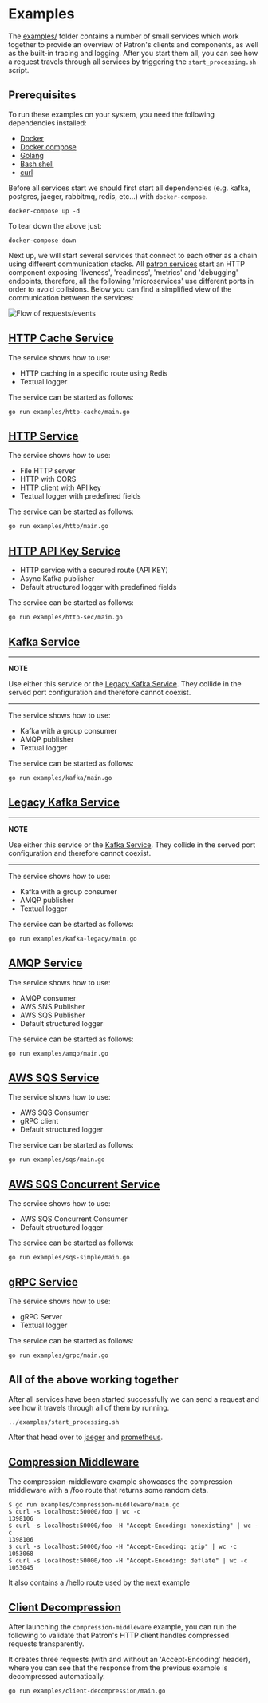 # Examples

The [examples/](/examples) folder contains a number of small services which work together to provide an overview of Patron's clients and components, as well as the built-in tracing and logging. After you start them all, you can see how a request travels through all services by triggering the `start_processing.sh` script.

## Prerequisites

To run these examples on your system, you need the following dependencies installed:

* [Docker](https://www.docker.com/)
* [Docker compose](https://docs.docker.com/compose/install/)
* [Golang](https://golang.org/)
* [Bash shell](https://www.gnu.org/software/bash/)
* [curl](https://curl.se/)

Before all services start we should first start all dependencies (e.g. kafka, postgres, jaeger, rabbitmq, redis, etc...) with `docker-compose`. 

```shell
docker-compose up -d
```

To tear down the above just:

```shell
docker-compose down
```

Next up, we will start several services that connect to each other as a chain using different communication
stacks. All [patron services](Architecture.md#Service) start an HTTP component exposing 'liveness', 'readiness', 'metrics' and 'debugging'
endpoints, therefore, all the following 'microservices' use different ports in order to avoid collisions.
Below you can find a simplified view of the communication between the services:

[comment]: <> (image is the result of the plantuml diagram with the same name)
![Flow of requests/events](images/example-arch.png)

## [HTTP Cache Service](../examples/http-cache/main.go) 

The service shows how to use:
 
- HTTP caching in a specific route using Redis
- Textual logger 
  
The service can be started as follows:

```shell
go run examples/http-cache/main.go
```

## [HTTP Service](../examples/http/main.go)

The service shows how to use:

- File HTTP server
- HTTP with CORS
- HTTP client with API key
- Textual logger with predefined fields
  
The service can be started as follows:

```shell
go run examples/http/main.go
```

## [HTTP API Key Service](../examples/http-sec/main.go)

- HTTP service with a secured route (API KEY)
- Async Kafka publisher
- Default structured logger with predefined fields

The service can be started as follows:

```shell
go run examples/http-sec/main.go
```

## [Kafka Service](../examples/kafka/main.go)

---
**NOTE**

Use either this service or the [Legacy Kafka Service](../examples/kafka-legacy/main.go).
They collide in the served port configuration and therefore cannot coexist.

---
The service shows how to use:

- Kafka with a group consumer
- AMQP publisher
- Textual logger

The service can be started as follows:

```shell
go run examples/kafka/main.go
```

## [Legacy Kafka Service](../examples/kafka-legacy/main.go)

---
**NOTE**

Use either this service or the [Kafka Service](../examples/kafka/main.go).
They collide in the served port configuration and therefore cannot coexist.

---

The service shows how to use:

- Kafka with a group consumer
- AMQP publisher
- Textual logger

The service can be started as follows:

```shell
go run examples/kafka-legacy/main.go
```

## [AMQP Service](../examples/amqp/main.go)

The service shows how to use:

- AMQP consumer
- AWS SNS Publisher
- AWS SQS Publisher
- Default structured logger

The service can be started as follows:

```shell
go run examples/amqp/main.go
```

## [AWS SQS Service](../examples/sqs/main.go)

The service shows how to use:

- AWS SQS Consumer
- gRPC client
- Default structured logger

The service can be started as follows:

```shell
go run examples/sqs/main.go
```

## [AWS SQS Concurrent Service](../examples/sqs-simple/main.go)

The service shows how to use:

- AWS SQS Concurrent Consumer
- Default structured logger

The service can be started as follows:

```shell
go run examples/sqs-simple/main.go
```

## [gRPC Service](../examples/grpc/main.go)

The service shows how to use:

- gRPC Server
- Textual logger

The service can be started as follows:

```shell
go run examples/grpc/main.go
```

## All of the above working together

After all services have been started successfully we can send a request and see how it travels through all of them by running. 

```shell
../examples/start_processing.sh
```

After that head over to [jaeger](http://localhost:16686/search) and [prometheus](http://localhost:9090/graph).


## [Compression Middleware](../examples/compression-middleware)
The compression-middleware example showcases the compression middleware with a /foo route that returns some random data.
```shell
$ go run examples/compression-middleware/main.go 
$ curl -s localhost:50000/foo | wc -c
1398106
$ curl -s localhost:50000/foo -H "Accept-Encoding: nonexisting" | wc -c
1398106
$ curl -s localhost:50000/foo -H "Accept-Encoding: gzip" | wc -c
1053068
$ curl -s localhost:50000/foo -H "Accept-Encoding: deflate" | wc -c
1053045
```

It also contains a /hello route used by the next example

## [Client Decompression](../examples/client-decompression)
After launching the `compression-middleware` example, you can run the following to validate that Patron's HTTP client
handles compressed requests transparently. 

It creates three requests (with and without an 'Accept-Encoding' header), where you can
see that the response from the previous example is decompressed automatically.

```shell
go run examples/client-decompression/main.go
```
